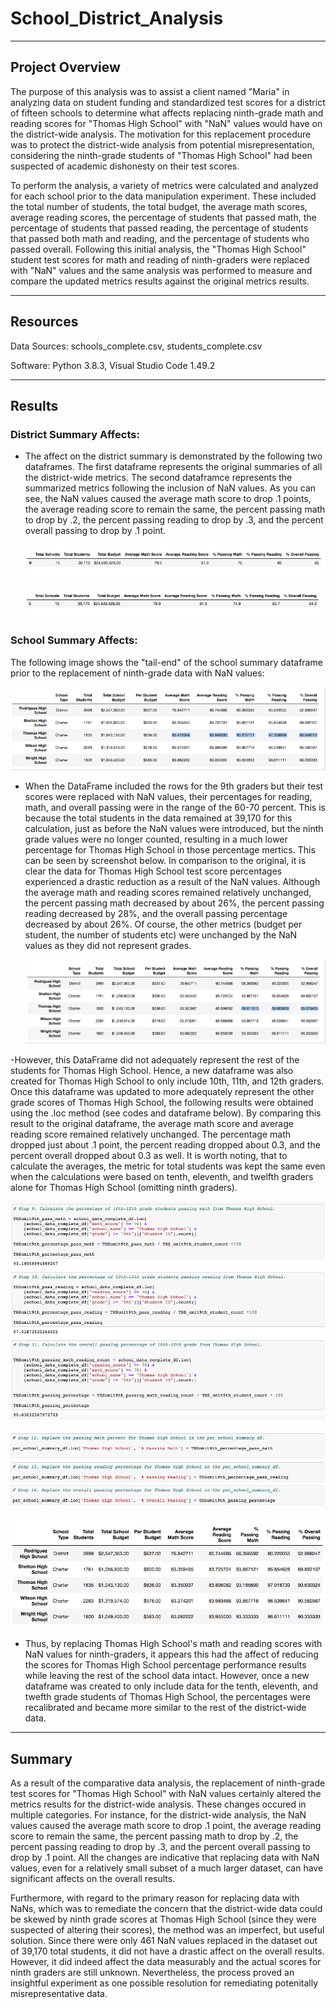 # School_District_Analysis
-----------------------------
## Project Overview

The purpose of this analysis was to assist a client named "Maria" in analyzing data on student funding and standardized test scores for a district of fifteen schools to determine what affects replacing ninth-grade math and reading scores for "Thomas High School" with "NaN" values would have on the district-wide analysis.  The motivation for this replacement procedure was to protect the district-wide analysis from potential misrepresentation, considering the ninth-grade students of "Thomas High School" had been suspected of academic dishonesty on their test scores.

To perform the analysis, a variety of metrics were calculated and analyzed for each school prior to the data manipulation experiment.  These included the total number of students, the total budget, the average math scores, average reading scores, the percentage of students that passed math, the percentage of students that passed reading, the percentage of students that passed both math and reading, and the percentage of students who passed overall.  Following this initial analysis, the "Thomas High School" student test scores for math and reading of ninth-graders were replaced with "NaN" values and the same analysis was performed to measure and compare the updated metrics results against the original metrics results.

----------------------------
## Resources

Data Sources:  schools_complete.csv, students_complete.csv

Software:  Python 3.8.3, Visual Studio Code 1.49.2

----------------------------
## Results

### District Summary Affects:

- The affect on the district summary is demonstrated by the following two dataframes.  The first dataframe represents the original summaries of all the district-wide metrics.  The second dataframce represents the summarized metrics following the inclusion of NaN values.  As you can see, the NaN values caused the average math score to drop .1 points, the average reading score to remain the same, the percent passing math to drop by .2, the percent passing reading to drop by .3, and the percent overall passing to drop by .1 point.
 
     ![](Resources/district_summary_df_originalone.png)

    ![](Resources/district_summary_df_new_with%20NaNs.png)

### School Summary Affects:

The following image shows the "tail-end" of the school summary dataframe prior to the replacement of ninth-grade data with NaN values:

   ![](Resources/school_summary_df_original.png)

- When the DataFrame included the rows for the 9th graders but their test scores were replaced with NaN values, their percentages for reading, math, and overall passing were in the range of the 60-70 percent.  This is because the total students in the data remained at 39,170 for this calculation, just as before the NaN values were introduced, but the ninth grade values were no longer counted, resulting in a much lower percentage for Thomas High School in those percentage mertics.  This can be seen by screenshot below.  In comparison to the original, it is clear the data for Thomas High School test score percentages experienced a drastic reduction as a result of the NaN values.  Although the average math and reading scores remained relatively unchanged, the percent passing math decreased by about 26%, the percent passing reading decreased by 28%, and the overall passing percentage decreased by about 26%.  Of course, the other metrics (budget per student, the number of students etc) were unchanged by the NaN values as they did not represent grades.

    ![](Resources/school_sum_NAN_60.png)

-However, this DataFrame did not adequately represent the rest of the students for Thomas High School.  Hence, a new dataframe was also created for Thomas High School to only include 10th, 11th, and 12th graders.  Once this dataframe was updated to more adequately represent the other grade scores of Thomas High School, the following results were obtained using the .loc method (see codes and dataframe below).  By comparing this result to the original dataframe, the average math score and average reading score remained relatively unchanged.  The percentage math dropped just about .1 point, the percent reading dropped about 0.3, and the percent overall dropped about 0.3 as well.  It is worth noting, that to calculate the averages, the metric for total students was kept the same even when the calculations were based on tenth, eleventh, and twelfth graders alone for Thomas High School (omitting ninth graders).

   ![](Resources/Code1_for_readme.png)

   ![](Resources/Code_for_readme.png)
   
   ![](Resources/Use_for_NAN.png)

- Thus, by replacing Thomas High School's math and reading scores with NaN values for ninth-graders, it appears this had the affect of reducing the scores for Thomas High School percentage performance results while leaving the rest of the school data intact.  However, once a new dataframe was created to only include data for the tenth, eleventh, and twefth grade students of Thomas High School, the percentages were recalibrated and became more similar to the rest of the district-wide data.

--------------------------

## Summary

As a result of the comparative data analysis, the replacement of ninth-grade test scores for "Thomas High School" with NaN values certainly altered the metrics results for the district-wide analysis.  These changes occured in multiple categories.  For instance, for the district-wide analysis, the NaN values caused the average math score to drop .1 point, the average reading score to remain the same, the percent passing math to drop by .2, the percent passing reading to drop by .3, and the percent overall passing to drop by .1 point.  All the changes are indicative that replacing data with NaN values, even for a relatively small subset of a much larger dataset, can have significant affects on the overall results.

Furthermore, with regard to the primary reason for replacing data with NaNs, which was to remediate the concern that the district-wide data could be skewed by ninth grade scores at Thomas High School (since they were suspected of altering their scores), the method was an imperfect, but useful solution.  Since there were only 461 NaN values replaced in the dataset out of 39,170 total students, it did not have a drastic affect on the overall results.  However, it did indeed affect the data measurably and the actual scores for ninth graders are still unknown.  Nevertheless, the process proved an insightful experiment as one possible resolution for remediating potenitally misrepresentative data.
